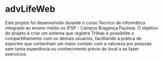 # advLifeWeb
Este projeto foi desenvolvido durante o curso Tecnico de informática integrado ao ensino médio no IFSP - Campus Bragança Paulista.
O objetivo do projeto é criar um sistema que registre Trilhas e possibilite o compartilhamento com os demais usuários, facilitando a prática 
de esportes que contenham um maior contato com a natureza por pessoas sem tanta experiência ou conhecimento prévio do local a se fazer
exercícios.
